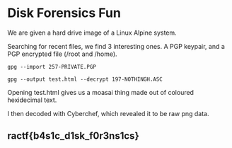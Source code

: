# Disk Forensics Fun

We are given a hard drive image of a Linux Alpine system.

Searching for recent files, we find 3 interesting ones. A PGP keypair, and a PGP encrypted file \(/root and /home\).

`gpg --import 257-PRIVATE.PGP`

`gpg --output test.html --decrypt 197-NOTHINGH.ASC`

Opening test.html gives us a moasai thing made out of coloured hexidecimal text.

I then decoded with Cyberchef, which revealed it to be raw png data.

## ractf{b4s1c\_d1sk\_f0r3ns1cs}

